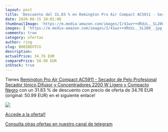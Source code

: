 ```yaml
---
layout: post
title: 'Descuento del 31.83 % en Remington Pro Air Compact AC5911 - Secad'
date: 2020-06-15 10:01:00
thumbnailImage: 'https://m.media-amazon.com/images/I/41wz++dRdzL._SL200_.jpg'
images: [ 'https://m.media-amazon.com/images/I/41wz++dRdzL._SL200_.jpg' ]
comments: true
category: ofertas
author: ring
slug: B00IBDVTCG
description:
actualPrice: 34.76 EUR
comparePrice: 50.99 EUR
inStock: true
---
```


Tienes [Remington Pro Air Compact AC5911 - Secador de Pelo Profesional  Secador Iónico  Difusor y Concentradores  2200 W  Ligero y Compacto  Negro](https://www.amazon.com/dp/B00IBDVTCG/?tag=redken08-20) con un 31.83 % de descuento con precio de oferta de 34.76 EUR (original: 50.99 EUR) en el siguiente enlace!

[![](https://m.media-amazon.com/images/I/41wz++dRdzL._SL200_.jpg)](https://www.amazon.com/dp/B00IBDVTCG/?tag=redken08-20)

[Accede a la oferta!!](https://www.amazon.com/dp/B00IBDVTCG/?tag=redken08-20)

[Consulta otras ofertas en nuestro canal de telegram](https://t.me/s/ofertas25)
